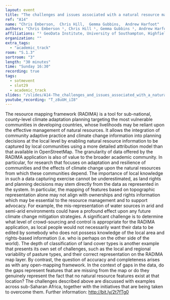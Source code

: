 ```yaml
---
layout: event
title: "The challenges and issues associated with a natural resource mapping framework based upon OpenStreetMap"
ref: "A14"
name: "Chris Emberson,  Chris Hill,  Gemma Gubbins,  Andrew Harfoot"
authors: "Chris Emberson ¹, Chris Hill ¹, Gemma Gubbins ¹, Andrew Harfoot ¹"
affiliations: "¹ GeoData Institute, University of Southampton, Highfield, Southampton, UK"
organization: ""
extra_tags:
  - "academic_track"
room: "S.1.3"
sortroom: "3"
length: "30 minutes"
time: "Sunday 16:30"
recording: true
tags:
  - sotmevent
  - slot29
  - academic_track
slides: "/slides/A14-The_challenges_and_issues_associated_with_a_natural_resource_mapping_framework_based_upon_OpenStreetMap.pdf"
youtube_recording: "T_z8uUH_iI8"
---
```

The resource mapping framework (RADIMA) is a tool for sub-national, county-level climate adaptation planning targeting the most vulnerable communities in developing countries, whose livelihoods may be reliant upon the effective management of natural resources. It allows the integration of community adaptive practice and climate change information into planning decisions at the local level by enabling natural resource information to be captured by local communities using a more detailed attribution model than that available in OpenStreetMap.
The granularity of data offered by the RADIMA application is also of value to the broader academic community. In particular, for research that focuses on adaptation and resilience of communities and the effects of climate change upon the natural resources from which these communities depend. 
The importance of local knowledge in such a data capturing exercise cannot be underestimated, as land rights and planning decisions may stem directly from the data as represented in the system. In particular, the mapping of features based on topographic representation alone may not align with ownerships and rights information which may be essential to the resource management and to support advocacy. For example, the mis-representation of water sources in arid and semi-arid environments could have a profound effect upon any future climate change mitigation strategies. A significant challenge is to determine what level of crowd-sourcing and control is appropriate for the RADIMA application, as local people would not necessarily want their data to be edited by somebody who does not possess knowledge of the local area and rights-based information (i.e. who is perhaps on the other side of the world).
The depth of classification of land cover types is another example that presents its own set of challenges, such as the local and regional variability of pasture types, and their correct representation on the RADIMA map layer. By contrast, the question of accuracy and completeness arises as with any open-mapping framework. In the context of gaps in the data, do the gaps represent features that are missing from the map or do they genuinely represent the fact that no natural resource features exist at that location?
The challenges described above are discussed with examples across sub-Saharan Africa, together with the initiatives that are being taken to overcome them.
Further information: http://bit.ly/2t7fTg0